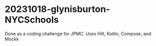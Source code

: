 # 20231018-glynisburton-NYCSchools
Done as a coding challenge for JPMC.
Uses Hilt, Kotlin, Compose, and Mockk
